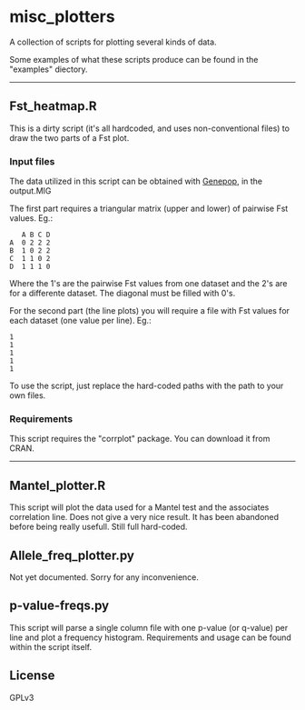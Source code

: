# misc_plotters
A collection of scripts for plotting several kinds of data.

Some examples of what these scripts produce can be found in the "examples" diectory.

-------

## Fst_heatmap.R

This is a dirty script (it's all hardcoded, and uses non-conventional files) to draw the two parts of a Fst plot.

### Input files

The data utilized in this script can be obtained with [Genepop](http://kimura.univ-montp2.fr/~rousset/), in the output.MIG 

The first part requires a triangular matrix (upper and lower) of pairwise Fst values. Eg.:

       A B C D
    A  0 2 2 2
    B  1 0 2 2
    C  1 1 0 2
    D  1 1 1 0
    
Where the 1's are the pairwise Fst values from one dataset and the 2's are for a differente dataset. The diagonal must be filled with 0's.

For the second part (the line plots) you will require a file with Fst values for each dataset (one value per line). Eg.:

    1
    1
    1
    1
    1

To use the script, just replace the hard-coded paths with the path to your own files.

### Requirements

This script requires the "corrplot" package. You can download it from CRAN.

-------

## Mantel_plotter.R

This script will plot the data used for a Mantel test and the associates correlation line.
Does not give a very nice result. It has been abandoned before being really usefull.
Still full hard-coded.


## Allele_freq_plotter.py

Not yet documented. Sorry for any inconvenience.


## p-value-freqs.py

This script will parse a single column file with one p-value (or q-value) per line and plot a frequency histogram.
Requirements and usage can be found within the script itself.

## License

GPLv3
